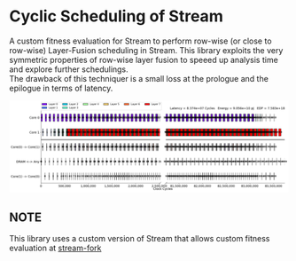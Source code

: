 # Cyclic Scheduling of Stream

A custom fitness evaluation for Stream to perform row-wise (or close to row-wise) Layer-Fusion scheduling in Stream.
This library exploits the very symmetric properties of row-wise layer fusion to speeed up analysis time and explore further schedulings.  
The drawback of this techniquer is a small loss at the prologue and the epilogue in terms of latency.

![scheduling](img.png)

## NOTE
This library uses a custom version of Stream that allows custom fitness evaluation at [stream-fork](https://github.com/Andful/stream-fork/tree/draft-custom-fitness-evaluation)

